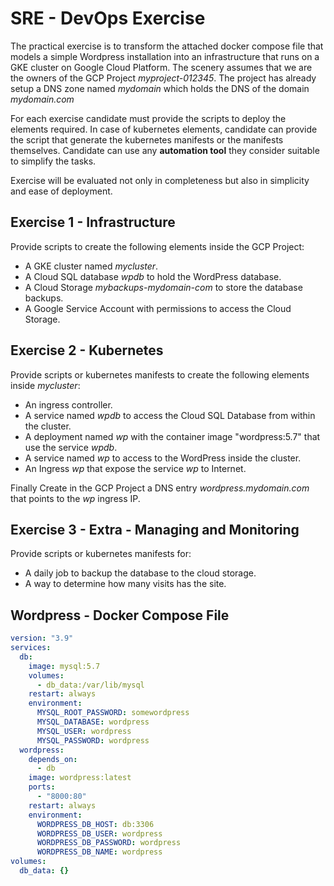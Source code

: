 # SRE - DevOps Exercise

The practical exercise is to transform the attached docker compose file that models a simple Wordpress installation into an infrastructure that runs on a GKE cluster on Google Cloud Platform. The scenery assumes that we are the owners of the GCP Project *myproject-012345*. The project has already setup a DNS zone named *mydomain* which holds the DNS of the domain *mydomain.com*

For each exercise candidate must provide the scripts to deploy the elements required. In case of kubernetes elements, candidate can provide the script that generate the kubernetes manifests or the manifests themselves. Candidate can use any **automation tool** they consider suitable to simplify the tasks.

Exercise will be evaluated not only in completeness but also in simplicity and ease of deployment.

## Exercise 1 - Infrastructure

Provide scripts to create the following elements inside the GCP Project:

* A GKE cluster named *mycluster*.
* A Cloud SQL database *wpdb* to hold the WordPress database.
* A Cloud Storage *mybackups-mydomain-com* to store the database backups.
* A Google Service Account with permissions to access the Cloud Storage.

## Exercise 2 - Kubernetes

Provide scripts or kubernetes manifests to create the following elements inside *mycluster*:

* An ingress controller.
* A service named *wpdb* to access the Cloud SQL Database from within the cluster.
* A deployment named *wp* with the container image "wordpress:5.7" that use the service *wpdb*.
* A service named *wp* to access to the WordPress inside the cluster.
* An Ingress *wp* that expose the service *wp* to Internet.

Finally Create in the GCP Project a DNS entry *wordpress.mydomain.com* that points to the *wp* ingress IP.

## Exercise 3 - Extra - Managing and Monitoring

Provide scripts or kubernetes manifests for:

* A daily job to backup the database to the cloud storage.
* A way to determine how many visits has the site.

## Wordpress - Docker Compose File

```yaml
version: "3.9"
services:
  db:
    image: mysql:5.7
    volumes:
      - db_data:/var/lib/mysql
    restart: always
    environment:
      MYSQL_ROOT_PASSWORD: somewordpress
      MYSQL_DATABASE: wordpress
      MYSQL_USER: wordpress
      MYSQL_PASSWORD: wordpress
  wordpress:
    depends_on:
      - db
    image: wordpress:latest
    ports:
      - "8000:80"
    restart: always
    environment:
      WORDPRESS_DB_HOST: db:3306
      WORDPRESS_DB_USER: wordpress
      WORDPRESS_DB_PASSWORD: wordpress
      WORDPRESS_DB_NAME: wordpress
volumes:
  db_data: {}
```
